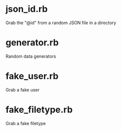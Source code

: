 # json_id.rb
Grab the "@id" from a random JSON file in a directory

# generator.rb
Random data generators

# fake_user.rb
Grab a fake user

# fake_filetype.rb
Grab a fake filetype